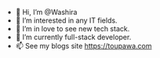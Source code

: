 - 👋 Hi, I’m @Washira
- 👀 I’m interested in any IT fields.
- 💞️ I’m in love to see new tech stack.
- 🌱 I’m currently full-stack developer.
- 📫 See my blogs site https://toupawa.com

<!---
Washira/Washira is a ✨ special ✨ repository because its `README.md` (this file) appears on your GitHub profile.
You can click the Preview link to take a look at your changes.
--->
